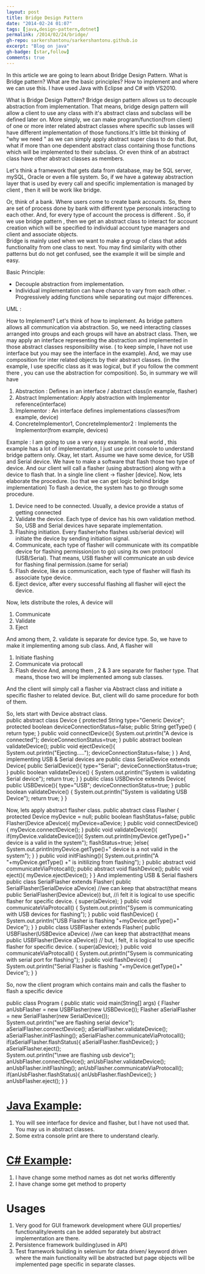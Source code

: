 ```yaml
---
layout: post
title: Bridge Design Pattern
date: "2014-02-24 01:07"
tags: [java,design-pattern,dotnet]
permalink: /2014/02/24/bridge/
gh-repo: sarkershantonu/sarkershantonu.github.io
excerpt: "Blog on java"
gh-badge: [star,follow]
comments: true
---
```

In this article we are going to learn about Bridge Design Pattern. What is Bridge pattern? What are the basic principles? How to implement and where we can use this.
I have used Java with Eclipse and C# with VS2010.

What is Bridge Design Pattern?
Bridge design pattern allows us to decouple abstraction from implementation. That means, bridge design pattern will allow a client to use any class with it's abstract class and subclass will be defined later on.
More simply, we can make program/function(from client) of one or more inter related abstract classes where specific sub lasses will have different implementation of those functions.It's little bit thinking of "why we need " as we can simply apply abstract super class to do that. But, what if more than one dependent abstract class containing those functions which will be implemented to their subclass. Or even think of an abstract class have other abstract classes as members.

Let's think a framework that gets data from database, may be SQL server, mySQL, Oracle or even a file system. So, if we have a gateway abstraction layer that is used by every call and specific implementation is managed by client , then it will be work like bridge.

Or, think of a bank. Where users come to create bank accounts. So, there are set of process done by bank with different type personals interacting to each other. And, for every type of account the process is different . So, if we use bridge pattern , then we get an abstract class to interact for account creation which will be specified to individual account type managers and client and associate objects.  
Bridge is mainly used when we want to make a group of class that adds functionality from one class to next. 
You may find similarity with other patterns but do not get confused, see the example it will be simple and easy. 

Basic Principle:
- Decouple abstraction from implementation.
- Individual implementation can have chance to vary from each other.
-Progressively adding functions while separating out major differences. 

UML :


How to Implement?
Let's think of how to implement. As bridge pattern allows all communication via abstraction. So, we need interacting classes arranged into groups and each groups will have an abstract class. 
Then, we may apply an interface representing the abstraction and implemented in those abstract classes responsibility wise. ( to keep simple, I have not use interface but you may see the interface in the example).
And, we may use composition for inter related objects by their abstract classes. (in the example, I use specific class as it was logical, but if you follow the comment there , you can use the abstraction for composition). So, in summary we will have
1. Abstraction : Defines in an interface / abstract class(in example, flasher)
2. Abstract Implementation: Apply abstraction with Implementor reference(interface)
3. Implementor : An interface defines implementations classes(from example, device)
4. ConcreteImplementor1, ConcreteImplementor2 : Implements the Implementor(from example, devices) 

Example : I am going to use a very easy example. In real world , this example has a lot of implementation, I just use print console to understand bridge pattern only. Okay, let start. Assume we have some device, for USB and Serial device. We have to make a software that flash those two type of device. And our client will call a flasher (using abstraction) along with a device to flash that. In a single line client -> flasher [device]. Now, lets elaborate the procedure. (so that we can get logic behind bridge implementation)
To flash a device, the system has to go through some procedure.
1. Device need to be connected. Usually, a device provide a status of getting connected
2. Validate the device. Each type of device has his own validation method. So, USB and Serial devices have separate implementation.
3. Flashing initiation. Every flasher(who flashes usb/serial device) will initiate the device by sending initiation signal.
4. Communicate, each type of flasher will communicate with its compatible device for flashing permission(on to go) using its own protocol (USB/Serial). That means, USB flasher will communicate an usb device for flashing final permission.(same for serial)
5. Flash device, like as communication, each type of flasher will flash its associate type device.
6. Eject device, after every successful flashing all flasher will eject the device.

Now, lets distribute the roles, A device will 
1. Communicate
2. Validate
3. Eject

And among them, 2. validate is separate for device type. So, we have to make it implementing among sub class.  And, A flasher will  
1. Initiate flashing
2. Communicate via protocall
3. Flash device
And, among them , 2 & 3 are separate for flasher type. That means, those two will be implemented among sub classes.

And the client will simply call a flasher via Abstract class and initiate a specific flasher to related device. But, client will do same procedure for both of them.

So, lets start with Device abstract class.  
public abstract class Device {
protected String type="Generic Device";
protected boolean deviceConnectionStatus=false;
public String getType() {
return type;
}
public void connectDevice(){
System.out.println("A device is connected"); 
deviceConnectionStatus=true;
}
public abstract boolean validateDevice();
public void ejectDevice(){
System.out.println("Ejecting.....");
deviceConnectionStatus=false;
} 
}
And, implementing USB & Serial devices are
public class SerialDevice extends Device{
    public SerialDevice(){
        type="Serial";
        deviceConnectionStatus=true;
    }
    public boolean validateDevice() {
        System.out.println("System is validating Serial device");
        return true;
    }
}
public class USBDevice extends Device{
    public USBDevice(){
        type="USB";
        deviceConnectionStatus=true;
    }
    public boolean validateDevice() {
        System.out.println("System is validating USB Device");
        return true;
    }
}

Now, lets apply abstract flasher class. 
public abstract class Flasher {
    protected Device myDevice = null;
    public boolean flashStatus=false;
    public Flasher(Device aDevice){
        myDevice=aDevice;
    }
    public void connectDevice(){
        myDevice.connectDevice();
    }
    public void validateDevice(){
        if(myDevice.validateDevice()){
            System.out.println(myDevice.getType()+" device is a valid in the system");
            flashStatus=true;
        }else{
            System.out.println(myDevice.getType()+" device is a not valid in the system");
        }
    }
    public void initFlashing(){
        System.out.println("A "+myDevice.getType() +" is initilizing from flashing");
    }
    public abstract void communicateViaProtocall();
    public abstract void flashDevice();
    public void eject(){
        myDevice.ejectDevice();
    }
}
And implementing USB & Serial flashers
public class SerialFlasher extends Flasher{
public SerialFlasher(SerialDevice aDevice) 
//we can keep that abstract(that means public SerialFlasher(Device aDevice)) but, 
//i felt it is logical to use specific flasher for specific device. 
    {
        super(aDevice);
    }
    public void communicateViaProtocall() {
        System.out.println("Sysem is communicating with USB devices for flashing");
    }
    public void flashDevice() {
        System.out.println("USB Flasher is flashing "+myDevice.getType()+" Device");
    }
}
public class USBFlasher extends Flasher{
public USBFlasher(USBDevice aDevice) 
//we can keep that abstract(that means public USBFlasher(Device aDevice))
// but, i felt, it is logical to use specific flasher for specific device. 
    {
        super(aDevice);
    }
    public void communicateViaProtocall() {
        System.out.println("Sysem is communicating with serial port for flashing");
    }
    public void flashDevice() {
        System.out.println("Serial Flasher is flashing "+myDevice.getType()+" Device");
    }
}

So, now the client program which contains main and calls the flasher to flash a specific device

public class Program {
    public static void main(String[] args) {
        Flasher anUsbFlasher = new USBFlasher(new USBDevice());
        Flasher aSerialFlasher = new SerialFlasher(new SerialDevice());        
       System.out.println("we are flashing serial device");
        aSerialFlasher.connectDevice();
        aSerialFlasher.validateDevice();
        aSerialFlasher.initFlashing();
        aSerialFlasher.communicateViaProtocall();
        if(aSerialFlasher.flashStatus){
            aSerialFlasher.flashDevice();
        }
        aSerialFlasher.eject();        
        System.out.println("\nwe are flashing usb device");
        anUsbFlasher.connectDevice();
        anUsbFlasher.validateDevice();
        anUsbFlasher.initFlashing();
        anUsbFlasher.communicateViaProtocall();
        if(anUsbFlasher.flashStatus){
            anUsbFlasher.flashDevice();
        }
        anUsbFlasher.eject();
    }
}

# [Java Example](): 
1. You will see interface for device and flasher, but I have not used that. You may us in abstract classes.  
2. Some extra console print are there to understand clearly. 

# [C# Example]():
1. I have change some method names as dot net works differently
2. I have change some get method to property 

# Usages
1. Very good for GUI framework development where GUI properties/ functionality/events can be added separately but abstract implementation are there.
2. Persistence framework building(used in API)
3. Test framework building in selenium for data driven/ keyword driven where the main functionality will be abstracted but page objects will be implemented page specific in separate classes. 
